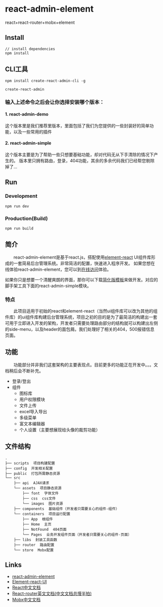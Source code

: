 
# react-admin-element
react+react-router+mobx+element

## Install
```bush
// install dependencies
npm install
```
## CLI工具

```
npm install create-react-admin-cli -g

create-react-admin
```
### 输入上述命令之后会让你选择安装哪个版本：
#### 1. react-admin-demo    
这个版本里是我们推荐里版本，里面包括了我们为您提供的一些封装好的简单功能，以及一些常用的插件
#### 2. react-admin-simple
这个版本主要是为了帮助一些只想要基础功能，却对代码无从下手清除的情况下产生的。
版本里只拥有路由，登录，404功能，其余的多余代码我们已经帮您剔除掉了...

## Run
### Development
```bush
npm run dev
```
### Production(Build)
```bush
npm run build
```

## 简介
&emsp;&emsp;react-admin-element是基于react.js，搭配使用[element-react](https://elemefe.github.io/element-react/#/zh-CN/quick-start) UI组件库形成的一套简易后台管理系统。非常简洁的配置，快速进入程序开发。
如果您想在线体验react-admin-element，您可以到[在线访问](https://blubiubiu.github.io/build/#/)体验。

如果你只是想要一个清醒爽朗的界面，那你可以下载[简化版模板](https://github.com/Blubiubiu/react-admin-element/tree/clean_version)来做开发。对应的脚手架工具下面的react-admin-simple模块。

### 特点
&emsp;&emsp;此项目适用于初始的react和element-react（当然ui组件库可以改为其他的组件库）的ui组件库构建后台管理系统，项目之初的目的是为了最简洁的构建出一套可用于立即进入开发的架构，开发者只需要处理路由部分的结构就可以构建出左侧的side-menu，以及header的面包屑。我们处理好了相关的404，500报错信息页面。



## 功能
&emsp;&emsp;功能部分并非我们这套架构的主要表现点。目前更多的功能正在开发中。。。文档稍后会不断补充。
- 登录/登出
- 组件
    - 图标库
    - 用户权限模块
    - 文件上传
    - excel导入导出
    - 多级菜单
    - 富文本编辑器
    - 个人设置（主要想展现给头像的裁剪功能）

## 文件结构
```shell
.
├── scripts  项目构建配置
├── config  开发相关配置
├── public  打包所需静态资源
└── src
    ├── api  AJAX请求
    └── assets  项目静态资源
        ├── font  字体文件
        ├── css  css文件
        └── images  图片资源
    ├── components  基础组件（开发者只需要关心的组件-组件）
    └── containers  项目运行配置
        ├── App  根组件
        ├── Home  主页
        ├── NotFound  404页面
        └── Pages  业务开发组件页面（开发者只需要关心的组件-页面）
    ├── libs  封装工具函数
    ├── router  路由配置
    └── store  Mobx配置
```

## Links

- [react-admin-element](https://github.com/Blubiubiu/react-admin-element)
- [Element-react-UI](https://elemefe.github.io/element-react/#/zh-CN/quick-start)
- [React中文文档](https://react.docschina.org/)
- [React-router英文文档(中文文档总慢半拍)](https://reacttraining.com/react-router/)
- [Mobx中文文档](https://cn.mobx.js.org/)
